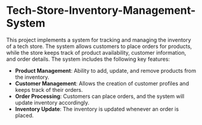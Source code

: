 # Tech-Store-Inventory-Management-System

This project implements a system for tracking and managing the inventory of a tech store. The system allows customers to place orders for products, while the store keeps track of product availability, customer information, and order details. The system includes the following key features:

- **Product Management**: Ability to add, update, and remove products from the inventory.
- **Customer Management**: Allows the creation of customer profiles and keeps track of their orders.
- **Order Processing**: Customers can place orders, and the system will update inventory accordingly.
- **Inventory Update**: The inventory is updated whenever an order is placed.
